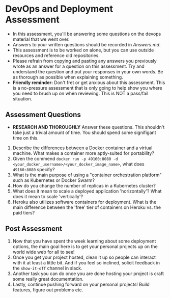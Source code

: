 # DevOps and Deployment Assessment

* In this assessment, you'll be answering some questions on the devops material that we went over.
* Answers to your written questions should be recorded in _Answers.md_.
* This assessment is to be worked on alone, but you can use outside resources and reference old repositories.
* Please refrain from copying and pasting any answers you previously wrote as an answer for a question on this assessment. Try and understand the question and put your responses in your own words. Be as thorough as possible when explaining something.
* **Friendly reminder:** Don't fret or get anxious about this assessment. This is a no-pressure assessment that is only going to help show you where you need to brush up on when reviewing. This is NOT a pass/fail situation.

## Assessment Questions

* **RESEARCH AND THOROUGHLY** Answer these questions. This shouldn't take just a trivial amount of time. You should spend some signifigant time on this.

1. Describe the differences between a Docker container and a virtual machine. What makes a container more aptly-suited for portability?
2. Given the commend `docker run -p 49160:8080 -d <your_docker_username>/<your_docker_image_name>`, what does `49160:8080` specify?
3. What is the main purpose of using a "container orchestration platform" such as Kubernetes or Docker Swarm?
4. How do you change the number of replicas in a Kubernetes cluster?
5. What does it mean to scale a deployed application 'horizontally'? What does it mean to scale 'vertically'?
6. Heroku also utilizes software containers for deployment. What is the main difference between the 'free' tier of containers on Heroku vs. the paid tiers?

## Post Assessment

1. Now that you have spent the week learning about some deployment options, the main goal here is to get your personal projects up on the world wide web for all to see!
2. Once you get your project hosted, clean it up so people can interact with it at least a little bit. And if you feel so inclined, solicit feedback in the `show-it-off` channel in slack.
3. Another task you can do once you are done hosting your project is craft some really great documentation.
4. Lastly, continue pushing forward on your personal projects! Build features, figure out problems etc.
